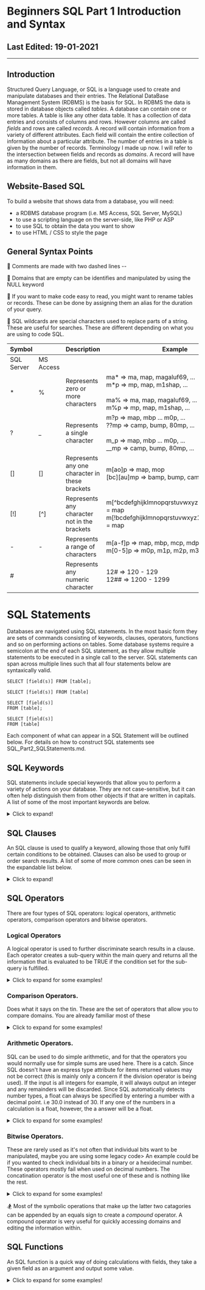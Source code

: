 # Beginners SQL Part 1 Introduction and Syntax #

## Last Edited: 19-01-2021
-------------------------------------------------------------------------------
## Introduction

Structured Query Language, or SQL is a language used to create and manipulate databases and their entries. The Relational DataBase Management System (RDBMS) is the basis for SQL. In RDBMS the data is stored in database objects called *tables*. A database can contain one or more tables. A table is like any other data table. It has a collection of data entries and consists of columns and rows. However columns are called *fields* and rows are called *records*. A record will contain information from a variety of different attributes. Each field will contain the entire collection of information about a particular attribute. The number of entries in a table is given by the number of records. Terminology I made up now. I will refer to the intersection between fields and records as *domains*. A record will have as many domains as there are fields, but not all domains will have information in them.

## Website-Based SQL
To build a website that shows data from a database, you will need:

- a RDBMS database program (i.e. MS Access, SQL Server, MySQL)
- to use a scripting language on the server-side, like PHP or ASP
- to use SQL to obtain the data you want to show
- to use HTML / CSS to style the page

## General Syntax Points
:closed_book: Comments are made with two dashed lines -- 

:green_book: Domains that are empty can be identifies and manipulated by using the NULL keyword 

:blue_book: If you want to make code easy to read, you might want to rename tables or records. These can be done by assigning them an alias for the duration of your query. 

:orange_book: SQL wildcards are special characters used to replace parts of a string. These are useful for searches. These are different depending on what you are using to code SQL. 

| Symbol     |           | Description                                    | Example                                                                                                                                |
|------------|-----------|------------------------------------------------|----------------------------------------------------------------------------------------------------------------------------------------|
| SQL Server | MS Access |                                                |                                                                                                                                        |
|      *     |     %     | Represents zero or more characters             | ma* => ma, map, magaluf69, ... <br>m*p => mp, map, m1shap, ...<br><br>ma% => ma, map, magaluf69, ... <br>m%p => mp, map, m1shap, ...   |
|      ?     |     _     | Represents a single character                  | m?p => map, mbp ... m0p, ...  <br>??mp => camp, bump, 80mp, ...<br><br>m_p => map, mbp ... m0p, ...  <br>__mp => camp, bump, 80mp, ... |
|     []     |     []    | Represents any one character in these brackets | m[ao]p => map, mop<br>[bc][au]mp => bamp, bump, camp, cump                                                                             |
|     [!]    |    [^]    | Represents any character not in the brackets   | m[^bcdefghijklmnopqrstuvwxyz1234567890]p = map <br>m[!bcdefghijklmnopqrstuvwxyz1234567890]p = map                               |
|      -     |     -     | Represents a range of characters               | m[a-f]p => map, mbp, mcp, mdp, mep, mfp <br>m[0-5]p => m0p, m1p, m2p, m3p, m4p, m5p                                                    |
|      #     |           | Represents any numeric character               | 12# => 120 - 129 <br>12## => 1200 - 1299                                                                                               |                                                                   |


# SQL Statements
Databases are navigated using SQL statements. In the most basic form they are sets of commands consisting of keywords, clauses, operators, functions and so on performing actions on tables. Some database systems require a semicolon at the end of each SQL statement, as they allow multiple statements to be executed in a single call to the server. SQL statements can span across multiple lines such that all four statements below are syntaxically valid. 

~~~
SELECT [field(s)] FROM [table]; 

SELECT [field(s)] FROM [table] 

SELECT [field(s)] 
FROM [table]; 

SELECT [field(s)] 
FROM [table]
~~~

Each component of what can appear in a SQL Statement will be outlined below. For details on how to construct SQL statements see SQL_Part2_SQLStatements.md. 

## SQL Keywords
SQL statements include special keywords that allow you to perform a variety of actions on your database. They are not case-sensitive, but it can often help distinguish them from other objects if that are written in capitals.  A list of some of the most important keywords are below. 
<details>
  <summary>Click to expand!</summary>
  
### SELECT 
> extracts data from a database 
### UPDATE 
> updates data in a database
### DELETE 
> deletes data from a database
### CREATE DATABASE 
> creates a new database
### ALTER DATABASE 
> modifies a database
### CREATE TABLE 
> creates a new table
### SELECT INTO
> creates a new table with information from the selected table
### INSERT INTO
> inserts new records into a table 
### INSERT INTO SELECT
>  copies data from a table and inserts it into an existing table
### ALTER TABLE 
> modifies a table
### DROP TABLE 
> deletes a table
### CREATE INDEX 
> creates an index (search key)
### DROP INDEX 
> deletes an index
### CASE
> allows multiple conditions to be tested sequentially outputting a value when the first condition it comes across is true. It uses a WHEN-THEN-ELSE which is akin to IF-THEN-ELSE structures in other languages. 

</details>

## SQL Clauses
An SQL clause is used to qualify a keyword, allowing those that only fulfil certain conditions to be obtained. Clauses can also be used to group or order search results. A list of some of more common ones can be seen in the expandable list below. 

<details>
  <summary>Click to expand!</summary>

### AS
> stores extracted or manipulated data from the database as something else.
### WHERE
> filters records such that only those that fulfill a specified condition are extracted
### HAVING
> filters aggregate records (groups) such that only those that fulfill a specified condition are extracted
### ORDER BY
> orders search results
### GROUP BY
> groups records that share the same values into summary rows
### TOP, LIMIT or ROWNUM
> specifies the number of records to return
### JOIN
> combines rows from two or more different tables, based on a related column between them. There are 5 types of join.
### ON 
> specifies the target of a join 

</details>

## SQL Operators
There are four types of SQL operators: logical operators, arithmetic operators, comparison operators and bitwise operators. 

### Logical Operators
A logical operator is used to further discriminate search results in a clause. Each operator creates a sub-query within the main query and returns all the information that is evaluated to be TRUE if the condition set for the sub-query is fulfilled.

<details>
  <summary>Click to expand for some examples!</summary>

### AND 
> a logical AND. Is TRUE if all conditions separated by AND are TRUE
### OR	
> a logical AND. Is TRUE if any of the conditions separated by OR is TRUE	
### NOT	
> Displays a record if the condition(s) is NOT TRUE	
### UNION
> combines the results from multiple SELECT statements

### ALL	 
> is followed by a set of conditions and returns the records (or part of them) that meet all of the conditions specified.	
### ANY 
> is followed by a set of conditions and returns the records (or part of them) that meet at least one of the conditions specified.
### SOME
>  functionally identical to ANY (from what I can gather)


### BETWEEN	
> evaluated to be TRUE if the information in the domain (also referred to an operand is operated on) is within the a specified range of comparisons	
### EXISTS
> evaluated to be TRUE if the subquery returns at least one record	
### IN
> evaluated to be TRUE if the information in a domain (operand) is equal to one of a list of expressions	
### LIKE
> evaluated to be TRUE if the operand matches a pattern	(useful for evaluating strings)

</details>

### Comparison Operators.
Does what it says on the tin. These are the set of operators that allow you to compare domains. You are already familiar most of these 
<details>
  <summary>Click to expand for some examples!</summary>

#### =	Equal to	
#### >	Greater than	
#### <	Less than	
#### >=	Greater than or equal to	
#### <=	Less than or equal to	
#### <>	Not equal to

</details>

### Arithmetic Operators.
SQL can be used to do simple arithmetic, and for that the operators you would normally use for simple sums are used here. There is a catch. Since SQL doesn't have an express type attribute for items returned values may not be correct (this is mainly only a concern if the division operator is being used). If the input is all integers for example, it will always output an integer and any remainders will be discarded. Since SQL automatically detects number types, a float can always be specified by entering a number with a decimal point. i.e 30.0 instead of 30. If any one of the numbers in a calculation is a float, however, the a answer will be a float.

<details>
  <summary>Click to expand for some examples!</summary>

### +	Add	
### -	Subtract	
### *	Multiply	
### /	Divide	
> Divides two numbers together but retains the variable type. 
### %	Modulo
> When A % B. The modulo operation prints the remainder when B divides into A. This is only reliable for integers. If floats are input, they are rounded down to the nearest integer before the calculation is done. 

</details>

### Bitwise Operators.
These are rarely used as it's not often that individual bits want to be manipulated, maybe you are using some legacy code> An example could be if you wanted to check individual bits in a binary or a hexidecimal number. These operators mostly fail when used on decimal numbers. The concatination operator is the most useful one of these and is nothing like the rest. 

<details>
  <summary>Click to expand for some examples!</summary>

### & - bitwise AND
> 
### | - bitwise OR
> 
### ^ or # - bitwise exculsive OR (XOR)
>
### ~ - bitwise NOT
>
### || - concatination 
> combines by appending multiple fields together. Usually to make a new field from multiple strings.  
~~~
SELECT [field1] || '[####]' || [field2] AS [newfield]
~~~
> The central part of this operation allows user inputs to the new text. Here you can add any string you want including just a space. The AS part allows this to be saved for further manipulation.

</details>

:snowboarder: Most of the symbolic operations that make up the latter two catagories can be appended by an equals sign to create a *compound* operator. A compound operator is very useful for quickly accessing domains and editing the information within. 

## SQL Functions
An SQL function is a quick way of doing calculations with fields, they take a given field as an argument and output some value.    

<details>
  <summary>Click to expand for some examples!</summary>

### MIN(field)
> returns the minimum value in the selected field

### MAX(field)
> returns the maximum value in the selected field

### COUNT(field/criterion)
> return the number of records that filfil certain criteria, or the number of entries in a given field

### AVG(numeric_field)
> returns the mean value of a field consting of numbers 

### SUM(numeric_field)
> returns the sum of all of the values in a numeric field

### ISNULL(field, [value]), IFNULL(field, [value])
> checks if a domain is empty, and if so replaces it in a calculation with [value]

### COALESCE(field)
> reads items in a field iteratively and returns the first non-null value

</details>